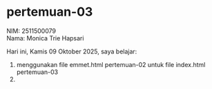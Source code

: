 # pertemuan-03

NIM: 2511500079<br>
Nama: Monica Trie Hapsari<br>

Hari ini, Kamis 09 Oktober 2025, saya belajar:
<ol>
<li>menggunakan file emmet.html pertemuan-02 untuk file index.html pertemuan-03<li>
<ol>